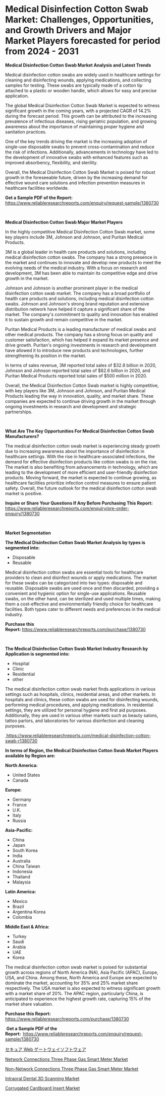 <p><h1>Medical Disinfection Cotton Swab Market: Challenges, Opportunities, and Growth Drivers and Major Market Players forecasted for period from 2024 - 2031</h1></p><p><strong>Medical Disinfection Cotton Swab Market Analysis and Latest Trends</strong></p>
<p><p>Medical disinfection cotton swabs are widely used in healthcare settings for cleaning and disinfecting wounds, applying medications, and collecting samples for testing. These swabs are typically made of a cotton tip attached to a plastic or wooden handle, which allows for easy and precise application.</p><p>The global Medical Disinfection Cotton Swab Market is expected to witness significant growth in the coming years, with a projected CAGR of 14.2% during the forecast period. This growth can be attributed to the increasing prevalence of infectious diseases, rising geriatric population, and growing awareness about the importance of maintaining proper hygiene and sanitation practices.</p><p>One of the key trends driving the market is the increasing adoption of single-use disposable swabs to prevent cross-contamination and reduce the risk of infections. Additionally, advancements in technology have led to the development of innovative swabs with enhanced features such as improved absorbency, flexibility, and sterility.</p><p>Overall, the Medical Disinfection Cotton Swab Market is poised for robust growth in the foreseeable future, driven by the increasing demand for effective wound care solutions and infection prevention measures in healthcare facilities worldwide.</p></p>
<p><strong>Get a Sample PDF of the Report:&nbsp;</strong> <a href="https://www.reliableresearchreports.com/enquiry/request-sample/1380730">https://www.reliableresearchreports.com/enquiry/request-sample/1380730</a></p>
<p>&nbsp;</p>
<p><strong>Medical Disinfection Cotton Swab Major Market Players</strong></p>
<p><p>In the highly competitive Medical Disinfection Cotton Swab market, some key players include 3M, Johnson and Johnson, and Puritan Medical Products. </p><p>3M is a global leader in health care products and solutions, including medical disinfection cotton swabs. The company has a strong presence in the market and continues to innovate and develop new products to meet the evolving needs of the medical industry. With a focus on research and development, 3M has been able to maintain its competitive edge and drive growth in the market.</p><p>Johnson and Johnson is another prominent player in the medical disinfection cotton swab market. The company has a broad portfolio of health care products and solutions, including medical disinfection cotton swabs. Johnson and Johnson's strong brand reputation and extensive distribution network have helped it capture a significant share of the market. The company's commitment to quality and innovation has enabled it to sustain growth and remain competitive in the market.</p><p>Puritan Medical Products is a leading manufacturer of medical swabs and other medical products. The company has a strong focus on quality and customer satisfaction, which has helped it expand its market presence and drive growth. Puritan's ongoing investments in research and development have allowed it to introduce new products and technologies, further strengthening its position in the market.</p><p>In terms of sales revenue, 3M reported total sales of $32.8 billion in 2020, Johnson and Johnson reported total sales of $82.6 billion in 2020, and Puritan Medical Products reported total sales of $500 million in 2020. </p><p>Overall, the Medical Disinfection Cotton Swab market is highly competitive, with key players like 3M, Johnson and Johnson, and Puritan Medical Products leading the way in innovation, quality, and market share. These companies are expected to continue driving growth in the market through ongoing investments in research and development and strategic partnerships.</p></p>
<p>&nbsp;</p>
<p><strong>What Are The Key Opportunities For Medical Disinfection Cotton Swab Manufacturers?</strong></p>
<p><p>The medical disinfection cotton swab market is experiencing steady growth due to increasing awareness about the importance of disinfection in healthcare settings. With the rise in healthcare-associated infections, the demand for effective disinfection products like cotton swabs is on the rise. The market is also benefiting from advancements in technology, which are leading to the development of more efficient and user-friendly disinfection products. Moving forward, the market is expected to continue growing, as healthcare facilities prioritize infection control measures to ensure patient safety. Overall, the future outlook for the medical disinfection cotton swab market is positive.</p></p>
<p><strong>Inquire or Share Your Questions If Any Before Purchasing This Report:</strong> <a href="https://www.reliableresearchreports.com/enquiry/pre-order-enquiry/1380730">https://www.reliableresearchreports.com/enquiry/pre-order-enquiry/1380730</a></p>
<p>&nbsp;</p>
<p><strong>Market Segmentation</strong></p>
<p><strong>The Medical Disinfection Cotton Swab Market Analysis by types is segmented into:</strong></p>
<p><ul><li>Disposable</li><li>Reusable</li></ul></p>
<p><p>Medical disinfection cotton swabs are essential tools for healthcare providers to clean and disinfect wounds or apply medications. The market for these swabs can be categorized into two types: disposable and reusable. Disposable swabs are used once and then discarded, providing a convenient and hygienic option for single-use applications. Reusable swabs, on the other hand, can be sterilized and used multiple times, making them a cost-effective and environmentally friendly choice for healthcare facilities. Both types cater to different needs and preferences in the medical industry.</p></p>
<p><strong>Purchase this Report:&nbsp;</strong><a href="https://www.reliableresearchreports.com/purchase/1380730">https://www.reliableresearchreports.com/purchase/1380730</a></p>
<p>&nbsp;</p>
<p><strong>The Medical Disinfection Cotton Swab Market Industry Research by Application is segmented into:</strong></p>
<p><ul><li>Hospital</li><li>Clinic</li><li>Residential</li><li>other</li></ul></p>
<p><p>The medical disinfection cotton swab market finds applications in various settings such as hospitals, clinics, residential areas, and other markets. In hospitals and clinics, these cotton swabs are used for disinfecting wounds, performing medical procedures, and applying medications. In residential settings, they are utilized for personal hygiene and first aid purposes. Additionally, they are used in various other markets such as beauty salons, tattoo parlors, and laboratories for various disinfection and cleaning purposes.</p></p>
<p><a href="https://www.reliableresearchreports.com/medical-disinfection-cotton-swab-r1380730">&nbsp;https://www.reliableresearchreports.com/medical-disinfection-cotton-swab-r1380730</a></p>
<p><strong>In terms of Region, the Medical Disinfection Cotton Swab Market Players available by Region are:</strong></p>
<p>
    <p> <strong> North America: </strong>
        <ul>
            <li>United States</li>
            <li>Canada</li>
        </ul>
        </p> 
    <p> <strong> Europe: </strong>
        <ul>
            <li>Germany</li>
            <li>France</li>
            <li>U.K.</li>
            <li>Italy</li>
            <li>Russia</li>
        </ul>
        </p> 
    <p> <strong> Asia-Pacific: </strong>
        <ul>
            <li>China</li>
            <li>Japan</li>
            <li>South Korea</li>
            <li>India</li>
            <li>Australia</li>
            <li>China Taiwan</li>
            <li>Indonesia</li>
            <li>Thailand</li>
            <li>Malaysia</li>
        </ul>
        </p> 
    <p> <strong> Latin America: </strong>
        <ul>
            <li>Mexico</li>
            <li>Brazil</li>
            <li>Argentina Korea</li>
            <li>Colombia</li>
        </ul>
        </p> 
    <p> <strong> Middle East & Africa: </strong>
        <ul>
            <li>Turkey</li>
            <li>Saudi</li>
            <li>Arabia</li>
            <li>UAE</li>
            <li>Korea</li>
        </ul>
    </p>
    </p>
<p><p>The medical disinfection cotton swab market is poised for substantial growth across regions of North America (NA), Asia Pacific (APAC), Europe, USA, and China. Among these, North America and Europe are expected to dominate the market, accounting for 35% and 25% market share respectively. The USA market is also expected to witness significant growth with a market share of 20%. The APAC region, particularly China, is anticipated to experience the highest growth rate, capturing 15% of the market share valuation.</p></p>
<p><strong>Purchase this Report: </strong><a href="https://www.reliableresearchreports.com/purchase/1380730">https://www.reliableresearchreports.com/purchase/1380730</a></p>
<p>&nbsp;<strong>Get a Sample PDF of the Report:&nbsp;&nbsp;</strong><a href="https://www.reliableresearchreports.com/enquiry/request-sample/1380730">https://www.reliableresearchreports.com/enquiry/request-sample/1380730</a></p>
<p><strong></strong></p>
<p><p><a href="https://github.com/hardee896/Market-Research-Report-List-2/blob/main/3960056169005.md">セキュア Web ゲートウェイソフトウェア</a></p><p><a href="https://github.com/Krdamani25/Market-Research-Report-List-1/blob/main/network-connections-three-phase-gas-smart-meter-market.md">Network Connections Three Phase Gas Smart Meter Market</a></p><p><a href="https://github.com/alexcrou8/Market-Research-Report-List-1/blob/main/non-network-connections-three-phase-gas-smart-meter-market.md">Non-Network Connections Three Phase Gas Smart Meter Market</a></p><p><a href="https://www.linkedin.com/pulse/global-intraoral-dental-3d-scanning-market-opportunities-forecast-wnoaf">Intraoral Dental 3D Scanning Market</a></p><p><a href="https://www.linkedin.com/pulse/corrugated-cardboard-insert-market-forecast-global-trends-pegpe">Corrugated Cardboard Insert Market</a></p></p>